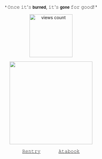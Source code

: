<p align="center"> 
❛ 𝙾𝚗𝚌𝚎 𝚒𝚝'𝚜 𝗯𝘂𝗿𝗻𝗲𝗱, 𝚒𝚝'𝚜 𝗴𝗼𝗻𝗲 𝚏𝚘𝚛 𝚐𝚘𝚘𝚍! ❜

</p>

<p align="center">
    <img width="140" src="https://komarev.com/ghpvc/?username=your-github-username&color=a86f74" alt="views count">
</p>
</p> 
<p align="center">
    <img width="270" src="https://64.media.tumblr.com/5758bcd820ba569605b944a26674544d/bbf35dd6fdf5efbd-2c/s400x600/286a52c9ec4d3806ab308d8e086303ea321d0c58.pnj" alt="">
</p>
<div align="center">
  

  [𝚁𝚎𝚗𝚝𝚛𝚢‎](https://rentry.co/lazyshadzzz)      ‎ ‎   ‎  ‎  ‎  ‎  ‎          ‎ ‎  ‎  ‎  ‎  ‎  ‎     [𝙰𝚝𝚊𝚋𝚘𝚘𝚔](https://lazyshadzzz.atabook.org/)
  
</div>
